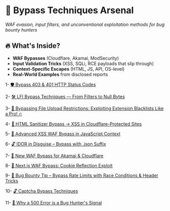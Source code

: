# 🚧 Bypass Techniques Arsenal
*WAF evasion, input filters, and unconventional exploitation methods for bug bounty hunters*

## 🔥 What's Inside?
- **WAF Bypasses** (Cloudflare, Akamai, ModSecurity)
- **Input Validation Tricks** (XSS, SQLi, RCE payloads that slip through)
- **Context-Specific Escapes** (HTML, JS, API, OS-level)
- **Real-World Examples** from disclosed reports

1- [🛡 Bypass 403 & 401 HTTP Status Codes](https://github.com/cybersecplayground/bugbounty-Tips-and-Tricks/blob/main/Bypass/Bypass%20403%20%26%20401%20HTTP%20Status%20Codes.md)

2- [🛠 LFI Bypass Techniques — From Filters to Null Bytes](https://github.com/cybersecplayground/bugbounty-Tips-and-Tricks/blob/main/Bypass/LFI%20Bypass%20Techniques.md)

3- [🚀 Bypassing File Upload Restrictions: Exploiting Extension Blacklists Like a Pro! 🔥](https://github.com/cybersecplayground/bugbounty-Tips-and-Tricks/blob/main/Bypass/Bypassing%20File%20Upload%20Restrictions.md)

4- [🚨 HTML Sanitizer Bypass → XSS in Cloudflare-Protected Sites](https://github.com/cybersecplayground/bugbounty-Tips-and-Tricks/blob/main/Bypass/HTML_Sanitizer_Bypass.md)

5- [🚨 Advanced XSS WAF Bypass in JavaScript Context](https://github.com/cybersecplayground/bugbounty-Tips-and-Tricks/blob/main/Bypass/Advanced_XSS_WAF_Bypass_in_JavaScript%20_Context.md)

6- [🔓 IDOR in Disguise – Bypass with .json Suffix](https://github.com/cybersecplayground/bugbounty-Tips-and-Tricks/blob/main/Bypass/idor_json_bypass.md)

7- [🚨 New WAF Bypass for Akamai & Cloudflare](https://github.com/cybersecplayground/bugbounty-Tips-and-Tricks/blob/main/Bypass/Waf-Bypass-Akamai-Cloudflare.md)

8- [🚀 Next.js WAF Bypass: Cookie Reflection Exploit](https://github.com/cybersecplayground/bugbounty-Tips-and-Tricks/blob/main/Bypass/Next.js%20WAF%20Bypass.md)

9- [🚀 Bug Bounty Tip – Bypass Rate Limits with Race Conditions & Header Tricks](https://github.com/cybersecplayground/bugbounty-Tips-and-Tricks/blob/main/Bypass/rate-limit-bypass.md)

10- [🔓 Captcha Bypass Techniques](https://github.com/cybersecplayground/bugbounty-Tips-and-Tricks/blob/main/Bypass/captcha-bypass-techniques.md)

11- [🎯 Why a 500 Error is a Bug Hunter's Signal](https://github.com/cybersecplayground/bugbounty-Tips-and-Tricks/blob/main/Bypass/500-error-hunting.md)
